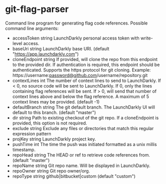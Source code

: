 # git-flag-parser

Command line program for generating flag code references. Possible command line arguments:

- accessToken string
      LaunchDarkly personal access token with write-level access.
- baseUri string
      LaunchDarkly base URI. (default "https://app.launchdarkly.com")
- cloneEndpoint string
      If provided, will clone the repo from this endpoint to the provided dir. If authentication is required, this endpoint should be authenticated. Supports the https protocol for git cloning. Example: https://username:password@github.com/username/repository.git
- contextLines int
      The number of context lines to send to LaunchDarkly. If < 0, no source code will be sent to LaunchDarkly. If 0, only the lines containing flag references will be sent. If > 0, will send that number of context lines above and below the flag reference. A maximum of 5 context lines may be provided. (default -1)
- defaultBranch string
      The git default branch. The LaunchDarkly UI will default to this branch. (default "master")
- dir string
      Path to existing checkout of the git repo. If a cloneEndpoint is provided, this option is not required.
- exclude string
      Exclude any files or directories that match this regular expression pattern
- projKey string
      LaunchDarkly project key.
- pushTime int
      The time the push was initiated formatted as a unix millis timestamp.
- repoHead string
      The HEAD or ref to retrieve code references from. (default "master")
- repoName string
      Git repo name. Will be displayed in LaunchDarkly.
- repoOwner string
      Git repo owner/org.
- repoType string
      github|bitbucket|custom (default "custom")